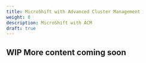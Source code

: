 ```yaml
---
title: MicroShift with Advanced Cluster Management
weight: 8
description: MicroShift with ACM
draft: true
---
```


## WIP More content coming soon
